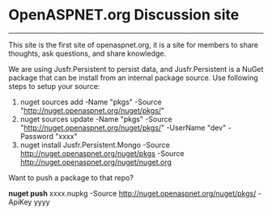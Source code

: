 # OpenASPNET.org Discussion site

* * *



This site is the first site of openaspnet.org, it is a site for members to share thoughts, ask questions, and share knowledge.



We are using Jusfr.Persistent to persist data, and Jusfr.Persistent is a NuGet package that can be install from an internal package source.
Use following steps to setup your source:

1. nuget sources add -Name "pkgs" -Source "http://nuget.openaspnet.org/nuget/pkgs/"
2. nuget sources update -Name "pkgs" -Source "http://nuget.openaspnet.org/nuget/pkgs/" -UserName "dev" -Password "xxxx"
3. nuget install Jusfr.Persistent.Mongo -Source http://nuget.openaspnet.org/nuget/pkgs -Source http://nuget.openaspnet.org/nuget/nuget.org



Want to push a package to that repo?

**nuget push** xxxx.nupkg -Source http://nuget.openaspnet.org/nuget/pkgs/ -ApiKey yyyy